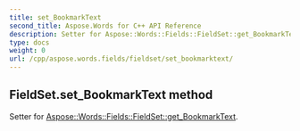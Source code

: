 ```yaml
---
title: set_BookmarkText
second_title: Aspose.Words for C++ API Reference
description: Setter for Aspose::Words::Fields::FieldSet::get_BookmarkText. 
type: docs
weight: 0
url: /cpp/aspose.words.fields/fieldset/set_bookmarktext/
---
```

## FieldSet.set_BookmarkText method


Setter for [Aspose::Words::Fields::FieldSet::get_BookmarkText](./get_bookmarktext/).

